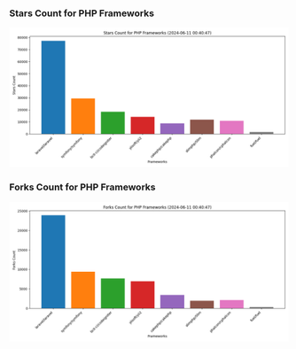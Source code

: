 ### Stars Count for PHP Frameworks

![Stars Chart](./archive/charts/20240611004047_stars_count.png)

### Forks Count for PHP Frameworks

![Forks Chart](./archive/charts/20240611004047_forks_count.png)

